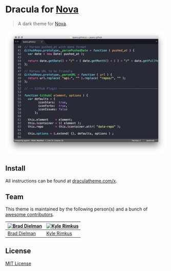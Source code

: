 # Dracula for [Nova](https://nova.app)

> A dark theme for [Nova](https://nova.app).

![Screenshot](./screenshot.png)

## Install

All instructions can be found at [draculatheme.com/x](https://draculatheme.com/x).

## Team

This theme is maintained by the following person(s) and a bunch of [awesome contributors](https://github.com/bdielman/nova/graphs/contributors).

[![Brad Dielman](https://avatars1.githubusercontent.com/u/94547?v=3&s=70)](https://github.com/bdielman) | [![Kyle Rimkus](https://avatars3.githubusercontent.com/u/1053658?v=3&s=70)](https://github.com/krimkus)
--- | ---
[Brad Dielman](https://github.com/bdielman) | [Kyle Rimkus](https://github.com/krimkus)

## License

[MIT License](./LICENSE)

